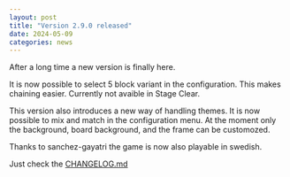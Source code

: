 ```yaml
---
layout: post
title: "Version 2.9.0 released"
date: 2024-05-09
categories: news
---
```

After a long time a new version is finally here.

It is now possible to select 5 block variant in the configuration. This makes chaining easier. Currently not avaible in Stage Clear.

This version also introduces a new way of handling themes. It is now possible to mix and match in the configuration menu. At the moment only the background, board background, and the frame can be customozed.

Thanks to sanchez-gayatri the game is now also playable in swedish.

Just check the [CHANGELOG.md](https://github.com/blockattack/blockattack-game/blob/v2.9.X/CHANGELOG.md)